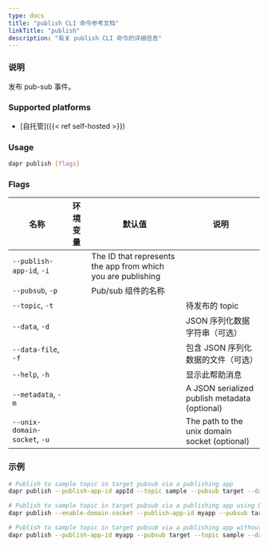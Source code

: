 ```yaml
---
type: docs
title: "publish CLI 命令参考文档"
linkTitle: "publish"
description: "有关 publish CLI 命令的详细信息"
---
```


### 说明

发布 pub-sub 事件。

### Supported platforms

- [自托管]({{< ref self-hosted >}})

### Usage

```bash
dapr publish [flags]
```

### Flags

| 名称                           | 环境变量 | 默认值                                                          | 说明                                            |
| ---------------------------- | ---- | ------------------------------------------------------------ | --------------------------------------------- |
| `--publish-app-id`, `-i`     |      | The ID that represents the app from which you are publishing |                                               |
| `--pubsub`, `-p`             |      | Pub/sub 组件的名称                                                |                                               |
| `--topic`, `-t`              |      |                                                              | 待发布的 topic                                    |
| `--data`, `-d`               |      |                                                              | JSON 序列化数据字符串（可选）                             |
| `--data-file`, `-f`          |      |                                                              | 包含 JSON 序列化数据的文件（可选）                          |
| `--help`, `-h`               |      |                                                              | 显示此帮助消息                                       |
| `--metadata`, `-m`           |      |                                                              | A JSON serialized publish metadata (optional) |
| `--unix-domain-socket`, `-u` |      |                                                              | The path to the unix domain socket (optional) |


### 示例

```bash
# Publish to sample topic in target pubsub via a publishing app
dapr publish --publish-app-id appId --topic sample --pubsub target --data '{"key":"value"}'

# Publish to sample topic in target pubsub via a publishing app using Unix domain socket
dapr publish --enable-domain-socket --publish-app-id myapp --pubsub target --topic sample --data '{"key":"value"}'

# Publish to sample topic in target pubsub via a publishing app without cloud event
dapr publish --publish-app-id myapp --pubsub target --topic sample --data '{"key":"value"}' --metadata '{"rawPayload":"true"}'
```
